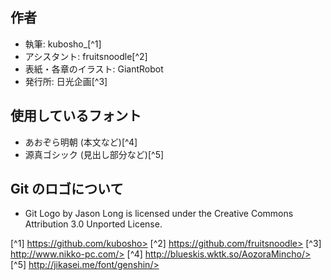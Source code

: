 ## 作者

- 執筆: kubosho\_[^1]
- アシスタント: fruitsnoodle[^2]
- 表紙・各章のイラスト: GiantRobot
- 発行所: 日光企画[^3]

## 使用しているフォント

- あおぞら明朝 (本文など)[^4]
- 源真ゴシック (見出し部分など)[^5]

## Git のロゴについて

- Git Logo by Jason Long is licensed under the Creative Commons Attribution 3.0 Unported License.

[^1] https://github.com/kubosho>
[^2] https://github.com/fruitsnoodle>
[^3] http://www.nikko-pc.com/>
[^4] http://blueskis.wktk.so/AozoraMincho/>
[^5] http://jikasei.me/font/genshin/>
